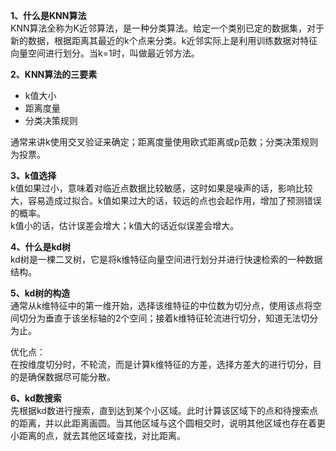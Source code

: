 **1、什么是KNN算法**  
KNN算法全称为K近邻算法，是一种分类算法。给定一个类别已定的数据集，对于新的数据，根据距离其最近的k个点来分类。k近邻实际上是利用训练数据对特征向量空间进行划分。当k=1时，叫做最近邻方法。 

**2、KNN算法的三要素**
* k值大小
* 距离度量
* 分类决策规则  
  
通常来讲k使用交叉验证来确定；距离度量使用欧式距离或p范数；分类决策规则为投票。

**3、k值选择**  
k值如果过小，意味着对临近点数据比较敏感，这时如果是噪声的话，影响比较大，容易造成过拟合。k值如果过大的话，较远的点也会起作用，增加了预测错误的概率。  
k值小的话，估计误差会增大；k值大的话近似误差会增大。

**4、什么是kd树**  
kd树是一棵二叉树，它是将k维特征向量空间进行划分并进行快速检索的一种数据结构。

**5、kd树的构造**  
通常从k维特征中的第一维开始，选择该维特征的中位数为切分点，使用该点将空间切分为垂直于该坐标轴的2个空间；接着k维特征轮流进行切分，知道无法切分为止。  

优化点：  
在按维度切分时，不轮流，而是计算k维特征的方差，选择方差大的进行切分，目的是确保数据尽可能分散。

**6、kd数搜索**  
先根据kd数进行搜索，直到达到某个小区域。此时计算该区域下的点和待搜索点的距离，并以此距离画圆。当其他区域与这个圆相交时，说明其他区域也存在着更小距离的点，就去其他区域查找，对比距离。